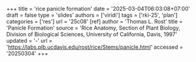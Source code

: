 +++
title = 'rice panicle formation'
date = '2025-03-04T06:03:08+07:00'
draft = false
type = 'slides'
authors = ['viridi']
tags = ['rki-25', 'plan']
categories = ['res']
url = '25c08'
[ref]
author = 'Thomas L. Rost'
title = 'Panicle Formation'
source = 'Rice Anatomy, Section of Plant Biology, Division of Biological Sciences, University of California, Davis, 1997'
updated = '-'
url = 'https://labs.plb.ucdavis.edu/rost/rice/Stems/panicle.html'
accessed = '20250304'
+++

